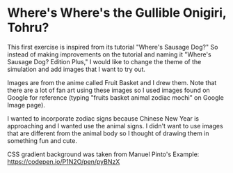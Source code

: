 # Where's Where's the Gullible Onigiri, Tohru?

This first exercise is inspired from its tutorial "Where's Sausage Dog?" So instead of making improvements on the tutorial and naming it "Where's Sausage Dog? Edition Plus," I would like to change the theme of the simulation and add images that I want to try out.

Images are from the anime called Fruit Basket and I drew them. Note that there are a lot of fan art using these images so I used images found on Google for reference (typing "fruits basket animal zodiac mochi" on Google Image page).

I wanted to incorporate zodiac signs because Chinese New Year is approaching and I wanted use the animal signs. I didn't want to use images that are different from the animal body so I thought of drawing them in something fun and cute.

CSS gradient background was taken from Manuel Pinto's Example: https://codepen.io/P1N2O/pen/pyBNzX
